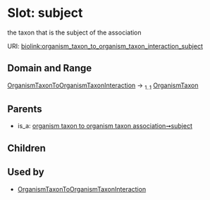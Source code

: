 
# Slot: subject


the taxon that is the subject of the association

URI: [biolink:organism_taxon_to_organism_taxon_interaction_subject](https://w3id.org/biolink/vocab/organism_taxon_to_organism_taxon_interaction_subject)


## Domain and Range

[OrganismTaxonToOrganismTaxonInteraction](OrganismTaxonToOrganismTaxonInteraction.md) &#8594;  <sub>1..1</sub> [OrganismTaxon](OrganismTaxon.md)

## Parents

 *  is_a: [organism taxon to organism taxon association➞subject](organism_taxon_to_organism_taxon_association_subject.md)

## Children


## Used by

 * [OrganismTaxonToOrganismTaxonInteraction](OrganismTaxonToOrganismTaxonInteraction.md)
